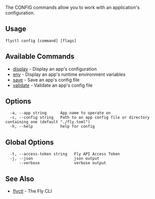 The CONFIG commands allow you to work with an application's configuration.

## Usage
~~~
flyctl config [command] [flags]
~~~

## Available Commands
* [display](/docs/flyctl/config-display/)	 - Display an app's configuration
* [env](/docs/flyctl/config-env/)	 - Display an app's runtime environment variables
* [save](/docs/flyctl/config-save/)	 - Save an app's config file
* [validate](/docs/flyctl/config-validate/)	 - Validate an app's config file

## Options

~~~
  -a, --app string      App name to operate on
  -c, --config string   Path to an app config file or directory containing one (default "./fly.toml")
  -h, --help            help for config
~~~

## Global Options

~~~
  -t, --access-token string   Fly API Access Token
  -j, --json                  json output
      --verbose               verbose output
~~~

## See Also

* [flyctl](/docs/flyctl/help/)	 - The Fly CLI


